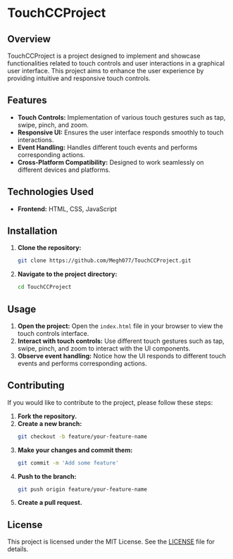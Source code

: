 # TouchCCProject

## Overview

TouchCCProject is a project designed to implement and showcase functionalities related to touch controls and user interactions in a graphical user interface. This project aims to enhance the user experience by providing intuitive and responsive touch controls.

## Features

- **Touch Controls:** Implementation of various touch gestures such as tap, swipe, pinch, and zoom.
- **Responsive UI:** Ensures the user interface responds smoothly to touch interactions.
- **Event Handling:** Handles different touch events and performs corresponding actions.
- **Cross-Platform Compatibility:** Designed to work seamlessly on different devices and platforms.

## Technologies Used

- **Frontend:** HTML, CSS, JavaScript

## Installation

1. **Clone the repository:**
   ```bash
   git clone https://github.com/Megh077/TouchCCProject.git
   ```
2. **Navigate to the project directory:**
   ```bash
   cd TouchCCProject
   ```

## Usage

1. **Open the project:** Open the `index.html` file in your browser to view the touch controls interface.
2. **Interact with touch controls:** Use different touch gestures such as tap, swipe, pinch, and zoom to interact with the UI components.
3. **Observe event handling:** Notice how the UI responds to different touch events and performs corresponding actions.

## Contributing

 If you would like to contribute to the project, please follow these steps:

1. **Fork the repository.**
2. **Create a new branch:**
   ```bash
   git checkout -b feature/your-feature-name
   ```
3. **Make your changes and commit them:**
   ```bash
   git commit -m 'Add some feature'
   ```
4. **Push to the branch:**
   ```bash
   git push origin feature/your-feature-name
   ```
5. **Create a pull request.**

## License

This project is licensed under the MIT License. See the [LICENSE](LICENSE) file for details.
